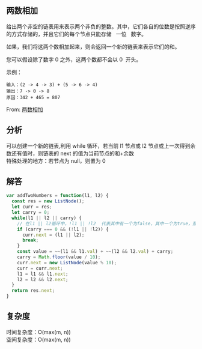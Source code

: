 ## 两数相加

给出两个非空的链表用来表示两个非负的整数。其中，它们各自的位数是按照逆序的方式存储的，并且它们的每个节点只能存储   一位   数字。

如果，我们将这两个数相加起来，则会返回一个新的链表来表示它们的和。

您可以假设除了数字 0 之外，这两个数都不会以 0  开头。

示例：

```
输入：(2 -> 4 -> 3) + (5 -> 6 -> 4)
输出：7 -> 0 -> 8
原因：342 + 465 = 807
```
From: [两数相加](https://leetcode-cn.com/problems/add-two-numbers/submissions/)
## 分析

可以创建一个新的链表,利用 while 循环，若当前 l1 节点或 l2 节点或上一次得到余数还有值时，则链表的 next 的值为当前节点的和+余数  
特殊处理的地方：若节点为 null，则置为 0

## 解答

```javascript
var addTwoNumbers = function(l1, l2) {
  const res = new ListNode();
  let curr = res;
  let carry = 0;
  while(l1 || l2 || carry) {
    // 在l1 || l2循环中，!l1 || !l2  代表其中有一个为false，其中一个为true，那么把剩余的节点全部赋给curr.next即可
    if (carry === 0 && (!l1 || !l2)) {
      curr.next = (l1 || l2);
      break;
    }
    const value = ~~(l1 && l1.val) + ~~(l2 && l2.val) + carry;
    carry = Math.floor(value / 10);
    curr.next = new ListNode(value % 10);
    curr = curr.next;
    l1 = l1 && l1.next;
    l2 = l2 && l2.next;
  }
  return res.next;
}
```

## 复杂度

时间复杂度：O(max(m, n))  
空间复杂度：O(max(m, n))
